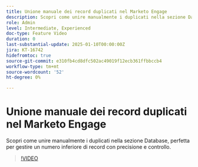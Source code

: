 ```yaml
---
title: Unione manuale dei record duplicati nel Marketo Engage
description: Scopri come unire manualmente i duplicati nella sezione Database, perfetta per gestire un numero inferiore di record con precisione e controllo.
role: Admin
level: Intermediate, Experienced
doc-type: Feature Video
duration: 0
last-substantial-update: 2025-01-10T00:00:00Z
jira: KT-16742
hidefromtoc: true
source-git-commit: e310fb4cd8dfc502ac49019f12ecb361ffbbccb4
workflow-type: tm+mt
source-wordcount: '52'
ht-degree: 0%

---
```



# Unione manuale dei record duplicati nel Marketo Engage

Scopri come unire manualmente i duplicati nella sezione Database, perfetta per gestire un numero inferiore di record con precisione e controllo.

>[!VIDEO](https://video.tv.adobe.com/v/3443658/?learn=on&enablevpops&captions=ita)
